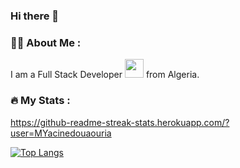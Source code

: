### Hi there 👋
### :woman_technologist: About Me :
I am a Full Stack Developer <img src="https://media.giphy.com/media/WUlplcMpOCEmTGBtBW/giphy.gif" width="30"> from Algeria.
### :fire: My Stats :

https://github-readme-streak-stats.herokuapp.com/?user=MYacinedouaouria

[![Top Langs](https://github-readme-stats.vercel.app/api/top-langs/?username=MYacinedouaouria)](https://github.com/anuraghazra/github-readme-stats)




